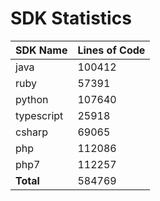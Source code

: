 # SDK Statistics

| SDK Name | Lines of Code |
| -------- | ------------- |
| java | 100412 |
| ruby | 57391 |
| python | 107640 |
| typescript | 25918 |
| csharp | 69065 |
| php | 112086 |
| php7 | 112257 |
| **Total** | 584769 |
